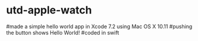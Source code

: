 # utd-apple-watch
#made a simple hello world app in Xcode 7.2 using Mac OS X 10.11
#pushing the button shows Hello World!
#coded in swift
